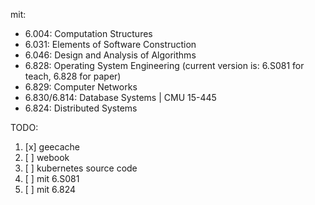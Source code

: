 mit:
- 6.004: Computation Structures
- 6.031: Elements of Software Construction
- 6.046: Design and Analysis of Algorithms
- 6.828: Operating System Engineering (current version is: 6.S081 for teach, 6.828 for paper)
- 6.829: Computer Networks
- 6.830/6.814: Database Systems | CMU 15-445
- 6.824: Distributed Systems

TODO:
1. [x] geecache
2. [ ] webook
3. [ ] kubernetes source code
4. [ ] mit 6.S081
5. [ ] mit 6.824